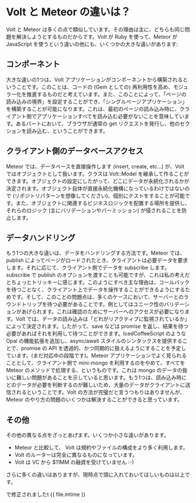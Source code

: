 # Volt と Meteor の違いは？

Volt と Meteor は多くの点で類似しています。その理由は主に、どちらも同じ問題を解決しようとするものだからです。Volt が Ruby を使って、Meteor が JavaScript を使うという違いの他にも、いくつかの大きな違いがあります:

## コンポーネント

大きな違いの1つは、Volt アプリケーションがコンポーネントから構築されるということです。このことは、コードの (Gem としての) 再利用性を高め、モジュラー化を推進するものだと考えています。また、このことによって、「ページの読み込みの境界」を設定することができ、「シングルページアプリケーション」を構築することが可能になります。これは、最初のページの読み込み時に、クライアント側でアプリケーションすべてを読み込む必要がないことを意味しています。あるパートにおいて、ブラウザが通常の get リクエストを発行し、他のセクションを読み込む、ということができます。

## クライアント側のデータベースアクセス

Meteor では、データベースを直接操作します (insert, create, etc...) が、Volt ではオブジェクトとして扱います。クラスは Volt::Model を継承して作ることができます。オブジェクトの設定にしたがって、どこにデータが永続化されるかが決定されます。オブジェクト自体が直接永続化機構になっているわけではないので (リポジトリパターンを想像してください)、個別にテストをすることが可能です。また、オブジェクトに関連するビジネスロジックを配置する場所を提供し、それらのロジック (主にバリデーションやパーミッション) が侵されることを防止します。

## データハンドリング

もう1つの大きな違いは、データをハンドリングする方法です。Meteor では、publish によってページがロードされたとき、クライアントは必要データを要求します。それに応じて、クライアント側でデータを subscribe します。subscribe で publish のオプションを渡すことも可能ですが、これは私の考えだとちょっとトリッキーに感じます。このようにすべき主な理由は、コールバックを待つことなく、クライアント上でデータを操作することができるようにするためです。そして、このことの問題点は、多くのケースにおいて、サーバーとのラウンドトリップを待つ必要があることです。例としてはユニーク性のバリデーションがあげられます。これは確認のためにサーバーへのアクセスが必要になります。Volt では、データの読み込みは「どれがリアクティブに監視されているか」によって決定されます。したがって、save などは promise を返し、結果を待つ必要があればそれを利用して待つことができます。IcedCoffeeScript のような Opal の機能拡張を追加し、async/await スタイルのシンタックスを提供することで、promise の API を透過的、かつ同期的に扱えるようにすることを予定しています。(まだ対応中の段階です)。Meteor アプリケーションでよく見られることとして、クライアント側で mini-mongo を利用するのをやめて、すべてを Meteor のメソッドで処理する、というものです。これは mongo のデータの扱いに難しい問題があることを示していると思います。もう1つは、読み込み時にどのデータが必要を判断するのが難しいため、大量のデータがクライアントに送信されるということです。Volt の方法が完璧だと言うつもりはありませんが、Meteor のやり方の問題のいくつかは解決することができると思っています。

## その他

その他の異なる点をざっとあげます。いくつか小さな違いがあります。

- Meteor と比較して、 Volt は規約やファイルの構成をより多く利用します。
- Volt のルーターは完全に異なるものになっています。
- Volt は VC から $11MM の融資を受けていません :-)

さらに多くの違いはありますが、現時点で頭に入れておいてほしいものは以上です。

で修正されましたt {{ file.mtime }}
